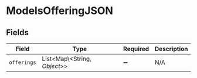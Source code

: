 # ModelsOfferingJSON


## Fields

| Field                          | Type                           | Required                       | Description                    |
| ------------------------------ | ------------------------------ | ------------------------------ | ------------------------------ |
| `offerings`                    | List\<Map\\<String, *Object*>> | :heavy_minus_sign:             | N/A                            |